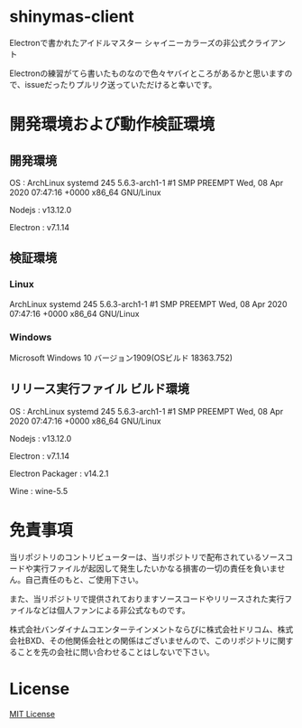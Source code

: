 # shinymas-client
Electronで書かれたアイドルマスター シャイニーカラーズの非公式クライアント

Electronの練習がてら書いたものなので色々ヤバイところがあるかと思いますので、issueだったりプルリク送っていただけると幸いです。

# 開発環境および動作検証環境
## 開発環境
OS : ArchLinux systemd 245 5.6.3-arch1-1 #1 SMP PREEMPT Wed, 08 Apr 2020 07:47:16 +0000 x86_64 GNU/Linux

Nodejs : v13.12.0

Electron : v7.1.14

## 検証環境
### Linux
ArchLinux systemd 245 5.6.3-arch1-1 #1 SMP PREEMPT Wed, 08 Apr 2020 07:47:16 +0000 x86_64 GNU/Linux

### Windows
Microsoft Windows 10 バージョン1909(OSビルド 18363.752)

## リリース実行ファイル ビルド環境
OS : ArchLinux systemd 245 5.6.3-arch1-1 #1 SMP PREEMPT Wed, 08 Apr 2020 07:47:16 +0000 x86_64 GNU/Linux

Nodejs : v13.12.0

Electron : v7.1.14

Electron Packager : v14.2.1

Wine : wine-5.5

# 免責事項
当リポジトリのコントリビューターは、当リポジトリで配布されているソースコードや実行ファイルが起因して発生したいかなる損害の一切の責任を負いません。自己責任のもと、ご使用下さい。

また、当リポジトリで提供されておりますソースコードやリリースされた実行ファイルなどは個人ファンによる非公式なものです。

株式会社バンダイナムコエンターテインメントならびに株式会社ドリコム、株式会社BXD、その他関係会社との関係はございませんので、このリポジトリに関することを先の会社に問い合わせることはしないで下さい。

# License
[MIT License](https://raw.githubusercontent.com/imas-ikka/shinymas-client/master/LICENSE)

